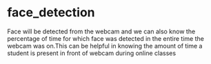# face_detection
Face will be detected from the webcam and we can also know the percentage of time for which face was detected in the entire time the webcam was on.This can be helpful in knowing the amount of time a student is present in front of webcam during online classes
